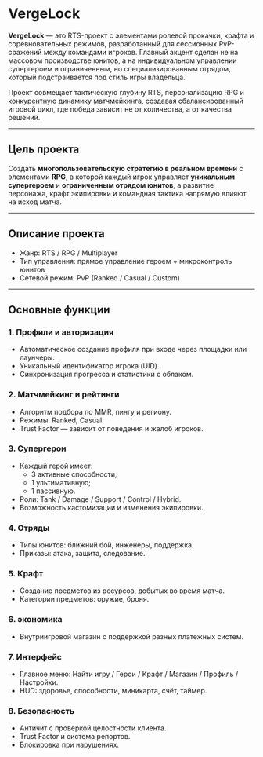 # VergeLock

**VergeLock** — это RTS-проект с элементами ролевой прокачки, крафта и соревновательных режимов, разработанный для сессионных PvP-сражений между командами игроков.
Главный акцент сделан не на массовом производстве юнитов, а на индивидуальном управлении супергероем и ограниченным, но специализированным отрядом, который подстраивается под стиль игры владельца.

Проект совмещает тактическую глубину RTS, персонализацию RPG и конкурентную динамику матчмейкинга, создавая сбалансированный игровой цикл, где победа зависит не от количества, а от качества решений.

---

## Цель проекта

Создать **многопользовательскую стратегию в реальном времени** с элементами **RPG**, в которой каждый игрок управляет **уникальным супергероем** и **ограниченным отрядом юнитов**, а развитие персонажа, крафт экипировки и командная тактика напрямую влияют на исход матча.

---

## Описание проекта

- Жанр: RTS / RPG / Multiplayer
- Тип управления: прямое управление героем + микроконтроль юнитов
- Сетевой режим: PvP (Ranked / Casual / Custom)

---

## Основные функции

### 1. Профили и авторизация
- Автоматическое создание профиля при входе через площадки или лаунчеры.
- Уникальный идентификатор игрока (UID).
- Синхронизация прогресса и статистики с облаком.

### 2. Матчмейкинг и рейтинги
- Алгоритм подбора по MMR, пингу и региону.
- Режимы: Ranked, Casual.
- Trust Factor — зависит от поведения и жалоб игроков.

### 3. Супергерои
- Каждый герой имеет:
  - 3 активные способности;
  - 1 ультимативную;
  - 1 пассивную.
- Роли: Tank / Damage / Support / Control / Hybrid.
- Возможность кастомизации и изменения экипировки.

### 4. Отряды
- Типы юнитов: ближний бой, инженеры, поддержка.
- Приказы: атака, защита, следование.

### 5. Крафт
- Создание предметов из ресурсов, добытых во время матча.
- Категории предметов: оружие, броня.

### 6. экономика
- Внутриигровой магазин с поддержкой разных платежных систем.

### 7. Интерфейс
- Главное меню: Найти игру / Герои / Крафт / Магазин / Профиль / Настройки.
- HUD: здоровье, способности, миникарта, счёт, таймер.

### 8. Безопасность
- Античит с проверкой целостности клиента.
- Trust Factor и система репортов.
- Блокировка при нарушениях.